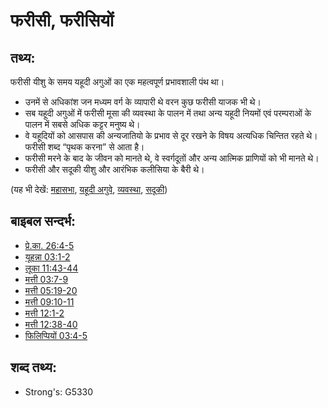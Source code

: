 # फरीसी, फरीसियों #

## तथ्य: ##

फरीसी यीशु के समय यहूदी अगुओं का एक महत्वपूर्ण प्रभावशाली पंथ था।

* उनमें से अधिकांश जन मध्यम वर्ग के व्यापारी थे वरन कुछ फरीसी याजक भी थे।
* सब यहूदी अगुओं में फरीसी मूसा की व्यवस्था के पालन में तथा अन्य यहूदी नियमों एवं परम्पराओं के पालन में सबसे अधिक कट्टर मनुष्य थे।
* वे यहूदियों को आसपास की अन्यजातियो के प्रभाव से दूर रखने के विषय अत्यधिक चिन्तित रहते थे। फरीसी शब्द “पृथक करना” से आता है।
* फरीसी मरने के बाद के जीवन को मानते थे, वे स्वर्गदूतों और अन्य आत्मिक प्राणियों को भी मानते थे।
* फरीसी और सदूकी यीशु और आरंभिक कलीसिया के बैरी थे।

(यह भी देखें: [महासभा](../other/council.md), [यहूदी अगुवे](../other/jewishleaders.md), [व्यवस्था](../kt/lawofmoses.md), [सदूकी](../kt/sadducee.md))

## बाइबल सन्दर्भ: ##

* [प्रे.का. 26:4-5](rc://hi/tn/help/act/26/04)
* [यूहन्ना 03:1-2](rc://hi/tn/help/jhn/03/01)
* [लूका 11:43-44](rc://hi/tn/help/luk/11/43)
* [मत्ती 03:7-9](rc://hi/tn/help/mat/03/07)
* [मत्ती 05:19-20](rc://hi/tn/help/mat/05/19)
* [मत्ती 09:10-11](rc://hi/tn/help/mat/09/10)
* [मत्ती 12:1-2](rc://hi/tn/help/mat/12/01)
* [मत्ती 12:38-40](rc://hi/tn/help/mat/12/38)
* [फिलिप्पियों 03:4-5](rc://hi/tn/help/php/03/04)


## शब्द तथ्य: ##

* Strong's: G5330
